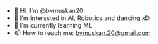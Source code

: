 - 👋 Hi, I’m @bvmuskan20
- 👀 I’m interested in AI, Robotics and dancing xD
- 🌱 I’m currently learning ML
- 📫 How to reach me: bvmuskan.20@gmail.com

<!---
bvmuskan20/bvmuskan20 is a ✨ special ✨ repository because its `README.md` (this file) appears on your GitHub profile.
You can click the Preview link to take a look at your changes.
--->

